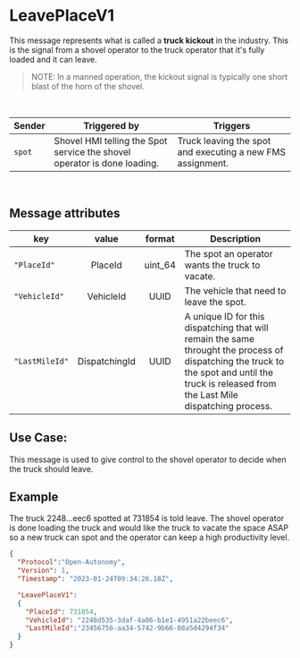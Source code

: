 # LeavePlaceV1
This message represents what is called a **truck kickout** in the industry.  This is the signal from a shovel operator to the truck operator that it's fully loaded and it can leave.  
> NOTE: In a manned operation, the kickout signal is typically one short blast of the horn of the shovel.

<br>

|Sender| Triggered by | Triggers|
|---|---|---|
| `spot` | Shovel HMI telling the Spot service the shovel operator is done loading. | Truck leaving the spot and executing a new FMS assignment. |

<br>

## Message attributes
|key |value |format | Description|
|---|:---:|:---:|---|
|`"PlaceId"`| PlaceId | uint_64| The spot an operator wants the truck to vacate.|
|`"VehicleId"`| VehicleId| UUID| The vehicle that need to leave the spot.|
|`"LastMileId"` | DispatchingId | UUID | A unique ID for this dispatching that will remain the same throught the process of dispatching the truck to the spot and until the truck is released from the Last Mile dispatching process.|



## Use Case:
This message is used to give control to the shovel operator to decide when the truck should leave.

## Example
The truck 2248...eec6 spotted at 731854 is told leave.  The shovel operator is done loading the truck and would like the truck to vacate the space ASAP so a new truck can spot and the operator can keep a high productivity level.
```json
{
  "Protocol":"Open-Autonomy",
  "Version": 1,
  "Timestamp": "2023-01-24T09:34:26.18Z",

  "LeavePlaceV1":
  {
    "PlaceId": 731854,
    "VehicleId": "2248d535-3daf-4a86-b1e1-4951a22beec6",
    "LastMileId":"23456756-aa34-5742-9b66-08a5d4294f34"
  }
}
```
